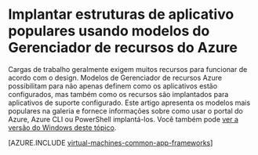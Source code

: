 <properties
   pageTitle="Implantar estruturas de aplicativo | Microsoft Azure"
   description="Crie estruturas de aplicativo populares no Linux e Windows VMs usando modelos do Gerenciador de recursos do Azure para instalar o Active Directory, Docker e muito mais."
   services="virtual-machines-linux"
   documentationCenter="virtual-machines"
   authors="squillace"
   manager="timlt"
   editor=""
   tags="azure-resource-manager" />

<tags
   ms.service="virtual-machines-linux"
   ms.devlang="na"
   ms.topic="article"
   ms.tgt_pltfrm="vm-linux"
   ms.workload="infrastructure"
   ms.date="08/29/2016"
   ms.author="rasquill"/>

# <a name="deploy-popular-application-frameworks-using-azure-resource-manager-templates"></a>Implantar estruturas de aplicativo populares usando modelos do Gerenciador de recursos do Azure

Cargas de trabalho geralmente exigem muitos recursos para funcionar de acordo com o design. Modelos de Gerenciador de recursos Azure possibilitam para não apenas definem como os aplicativos estão configurados, mas também como os recursos são implantados para aplicativos de suporte configurado. Este artigo apresenta os modelos mais populares na galeria e fornece informações sobre como usar o portal do Azure, Azure CLI ou PowerShell implantá-los. Você também pode [ver a versão do Windows deste tópico](virtual-machines-windows-app-frameworks.md).

[AZURE.INCLUDE [virtual-machines-common-app-frameworks](../../includes/virtual-machines-common-app-frameworks.md)]

